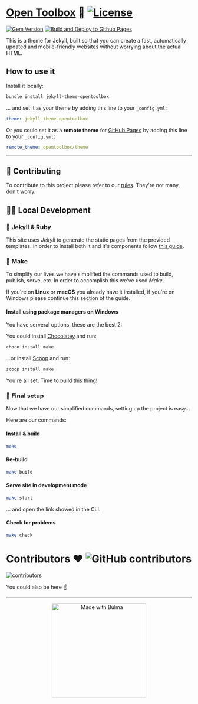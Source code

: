 # [Open Toolbox](https://the.opentoolbox.online) 🧰 [![License](https://img.shields.io/github/license/opentoolbox/theme?color=f40000&label=License)](https://github.com/opentoolbox/theme/blob/main/LICENSE)

[![Gem Version](https://badge.fury.io/rb/jekyll-theme-opentoolbox.svg)](https://badge.fury.io/rb/jekyll-theme-opentoolbox)
[![Build and Deploy to Github Pages](https://github.com/opentoolbox/theme/actions/workflows/jekyll.yml/badge.svg)](https://github.com/opentoolbox/theme/actions/workflows/jekyll.yml)

This is a theme for Jekyll, built so that you can create a fast, automatically updated and mobile-friendly websites without worrying about the actual HTML.

## How to use it
Install it locally:
```bash
bundle install jekyll-theme-opentoolbox
```
... and set it as your theme by adding this line to your `_config.yml`:
```yaml
theme: jekyll-theme-opentoolbox
```

Or you could set it as a **remote theme** for [GitHub Pages](https://pages.github.com) by adding this line to your `_config.yml`:
```yaml
remote_theme: opentoolbox/theme
```

___

## 👥 Contributing

To contribute to this project please refer to our [rules]({{site.links.rules}}). They're not many, don't worry.

## 👨‍💻 Local Development

### 🧪 Jekyll & Ruby

This site uses *Jekyll* to generate the static pages from the provided templates.
In order to install both it and it's components follow [this guide](https://jekyllrb.com/docs/installation/).

### 🔧 Make
To simplify our lives we have simplified the commands used to build, publish, serve, etc.
In order to accomplish this we've used *Make*.

If you're on **Linux** or **macOS** you already have it installed, if you're on Windows please continue this section of the guide.

#### Install using package managers on Windows

You have serveral options, these are the best 2:

You could install [Chocolatey](https://chocolatey.org/install) and run:
```bash
choco install make
```

...or install [Scoop](https://scoop.sh) and run:
```bash
scoop install make
```

You're all set. Time to build this thing!
### 🎉 Final setup
Now that we have our simplified commands, setting up the project is easy...

Here are our commands:
#### Install & build
```bash
make
```

#### Re-build
```bash
make build
```

#### Serve site in development mode
```bash
make start
```

... and open the link showed in the CLI.

#### Check for problems
```bash
make check
```

# Contributors ❤ ![GitHub contributors](https://img.shields.io/github/contributors/opentoolbox/theme?color=red&label=)

[![contributors](https://contrib.rocks/image?repo=opentoolbox/theme)](https://github.com/opentoolbox/theme/graphs/contributors)

You could also be here ☝

___

<div align="center">
	<a href="https://bulma.io">
		<img
			src="https://bulma.io/images/made-with-bulma--semiwhite.png"
			alt="Made with Bulma"
			width="256"
			height="auto"
		/>
	</a>
</div>
